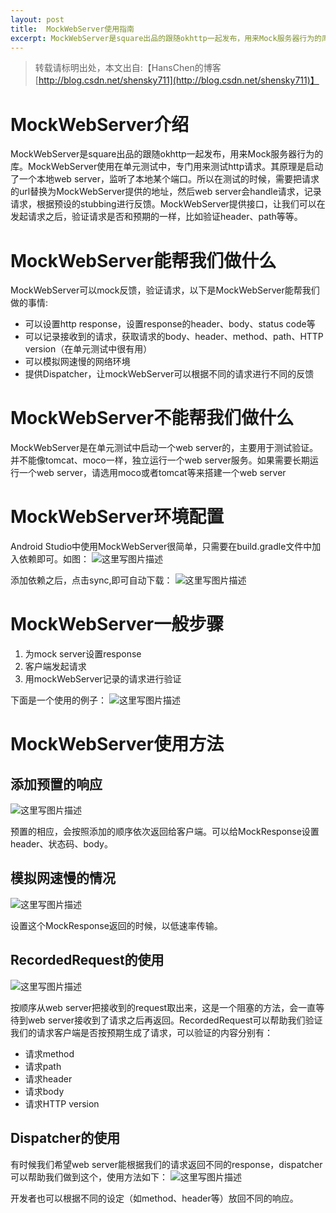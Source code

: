 ```yaml
---
layout: post
title:  MockWebServer使用指南
excerpt: MockWebServer是square出品的跟随okhttp一起发布，用来Mock服务器行为的库。MockWebServer使用在单元测试中，专门用来测试http请求。其原理是启动了一个本地web server，监听了本地某个端口。所以在测试的时候，需要把请求的url替换为MockWebServer提供的地址，然后web server会handle请求，记录请求，根据预设的stubbing进行反馈
---
```


> 转载请标明出处，本文出自:【HansChen的博客 [http://blog.csdn.net/shensky711](http://blog.csdn.net/shensky711)】

# MockWebServer介绍

MockWebServer是square出品的跟随okhttp一起发布，用来Mock服务器行为的库。MockWebServer使用在单元测试中，专门用来测试http请求。其原理是启动了一个本地web server，监听了本地某个端口。所以在测试的时候，需要把请求的url替换为MockWebServer提供的地址，然后web server会handle请求，记录请求，根据预设的stubbing进行反馈。MockWebServer提供接口，让我们可以在发起请求之后，验证请求是否和预期的一样，比如验证header、path等等。

# MockWebServer能帮我们做什么

MockWebServer可以mock反馈，验证请求，以下是MockWebServer能帮我们做的事情:

 - 可以设置http response，设置response的header、body、status code等
 - 可以记录接收到的请求，获取请求的body、header、method、path、HTTP version（在单元测试中很有用）
 - 可以模拟网速慢的网络环境
 - 提供Dispatcher，让mockWebServer可以根据不同的请求进行不同的反馈


# MockWebServer不能帮我们做什么
MockWebServer是在单元测试中启动一个web server的，主要用于测试验证。并不能像tomcat、moco一样，独立运行一个web server服务。如果需要长期运行一个web server，请选用moco或者tomcat等来搭建一个web server

# MockWebServer环境配置
Android Studio中使用MockWebServer很简单，只需要在build.gradle文件中加入依赖即可。如图：
![这里写图片描述](http://img.blog.csdn.net/20161009225129362)
 
添加依赖之后，点击sync,即可自动下载：
![这里写图片描述](http://img.blog.csdn.net/20161009225139798)
 
# MockWebServer一般步骤

 1.	 为mock server设置response
 2. 客户端发起请求
 3. 用mockWebServer记录的请求进行验证

下面是一个使用的例子：
 ![这里写图片描述](http://img.blog.csdn.net/20161009225236316)
 

# MockWebServer使用方法

## 添加预置的响应
![这里写图片描述](http://img.blog.csdn.net/20161009225406052)
 
预置的相应，会按照添加的顺序依次返回给客户端。可以给MockResponse设置header、状态码、body。

## 模拟网速慢的情况
![这里写图片描述](http://img.blog.csdn.net/20161009225438752)
 
设置这个MockResponse返回的时候，以低速率传输。

## RecordedRequest的使用
![这里写图片描述](http://img.blog.csdn.net/20161009225509643)
 
按顺序从web server把接收到的request取出来，这是一个阻塞的方法，会一直等待到web server接收到了请求之后再返回。RecordedRequest可以帮助我们验证我们的请求客户端是否按预期生成了请求，可以验证的内容分别有：

 - 请求method
 - 请求path
 - 请求header
 - 请求body
 - 请求HTTP version

## Dispatcher的使用
有时候我们希望web server能根据我们的请求返回不同的response，dispatcher可以帮助我们做到这个，使用方法如下：
![这里写图片描述](http://img.blog.csdn.net/20161009225601336)
 
开发者也可以根据不同的设定（如method、header等）放回不同的响应。
